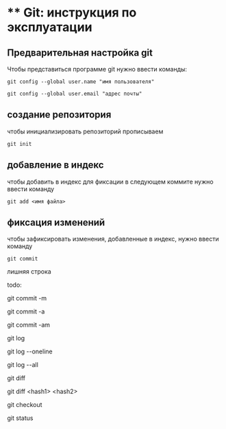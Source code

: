 # ** Git: инструкция по эксплуатации

## Предварительная настройка git

Чтобы представиться программе git нужно ввести команды:

    git config --global user.name "имя пользователя"

    git config --global user.email "адрес почты"

## создание репозитория

чтобы инициализировать репозиторий прописываем

    git init

## добавление в индекс

чтобы добавить в индекс для фиксации в следующем коммите нужно ввести команду

    git add <имя файла>

## фиксация изменений

чтобы зафиксировать изменения, добавленные в индекс, нужно ввести команду 

    git commit

лишняя строка

todo:

git commit -m

git commit -a

git commit -am

git log

git log --oneline

git log --all

git diff

git diff \<hash1> \<hash2>

git checkout

git status

